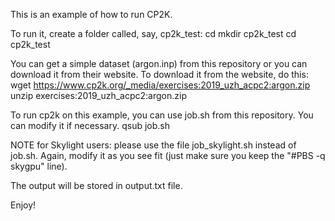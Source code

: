 This is an example of how to run CP2K.

To run it, create a folder called, say, cp2k_test:
cd
mkdir cp2k_test
cd cp2k_test

You can get a simple dataset (argon.inp) from this repository or you can download it from their website. To download it from the website, do this:
wget https://www.cp2k.org/_media/exercises:2019_uzh_acpc2:argon.zip
unzip exercises\:2019_uzh_acpc2\:argon.zip

To run cp2k on this example, you can use job.sh from this repository. You can modify it if necessary. 
qsub job.sh

NOTE for Skylight users: please use the file job_skylight.sh instead of job.sh. Again, modify it as you see fit (just make sure you keep the "#PBS -q skygpu" line).

The output will be stored in output.txt file.

Enjoy!
